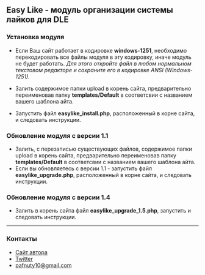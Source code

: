 ## Easy Like - модуль организации системы лайков для DLE

### Установка модуля
- Если Ваш сайт работает в кодировке **windows-1251**, необходимо перекодировать все файлы модуля в эту кодировку, иначе модуль не будет работать. *Для этого откройте файл в любом нормальном текстовом редакторе и сохраните его в кодировке ANSI (Windows-1251).* 

- Залить содержимое папки upload в корень сайта, предварительно переименовав папку **templates/Default** в соответсвии с названием вашего шаблона айта.
- Запустить файл **easylike_install.php**, расположенный в корне сайта, и следовать инструкции.

### Обновление модуля с версии 1.1

- Залить, с перезаписью существующих файлов, содержимое папки upload в корень сайта, предварительно переименовав папку **templates/Default** в соответсвии с названием вашего шаблона айта.
- Если вы обновляетесь с версии 1.1 - запустить файл **easylike_upgrade.php**, расположенный в корне сайта, и следовать инструкции.

### Обновление модуля с версии 1.4

- Залить в корень сайта файл **easylike_upgrade_1.5.php**, запустить и следовать инструкции.




-----------------------
### Контакты
* [Сайт автора](http://pafnuty.name/)
* [Twitter](https://twitter.com/pafnuty_name)
* pafnuty10@gmail.com


